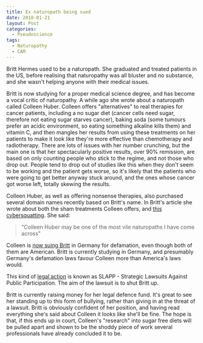 ```yaml
---
title: Ex naturopath being sued
date: 2018-01-21
layout: Post
categories:
  - Pseudoscience
tags:
  - Naturopathy
  - CAM
---
```


Britt Hermes used to be a naturopath. She graduated and treated patients in the US, before realising that naturopathy was all bluster and no substance, and she wasn't helping anyone with their medical issues.

<!-- more -->

Britt is now studying for a proper medical science degree, and has become a vocal critic of naturopathy. A while ago she wrote about a naturopath called Colleen Huber. Colleen offers "alternatives" to real therapies for cancer patients, including a no sugar diet (cancer cells need sugar, therefore not eating sugar starves cancer), baking soda (some tumours prefer an acidic environment, so eating something alkaline kills them) and vitamin C, and then mangles her results from using these treatments on her patients to make it look like they're more effective than chemotherapy and radiotherapy. There are lots of issues with her number crunching, but the main one is that her spectacularly positive results, over 90% remission, are based on only counting people who stick to the regime, and not those who drop out. People tend to drop out of studies like this when they don't seem to be working and the patient gets worse, so it's likely that the patients who were going to get better anyway stuck around, and the ones whose cancer got worse left, totally skewing the results.

Colleen Huber, as well as offering nonsense therapies, also purchased several domain names recently based on Britt's name. In Britt's article she wrote about both the sham treatments Colleen offers, and [this cybersquatting](https://www.naturopathicdiaries.com/dubious-cancer-doctor-colleen-huber-cybersquatting/). She said:

> "Colleen Huber may be one of the most vile naturopaths I have come across"

Colleen is [now suing Britt](https://www.naturopathicdiaries.com/need-help-naturopath-colleen-huber-suing/) in Germany for defamation, even though both of them are American. Britt is currently studying in Germany, and presumably Germany's defamation laws favour Colleen more than America's laws would.

This kind of [legal action](https://www.naturopathicdiaries.com/colleen-huber-cancer-quack-legal-thuggery/) is known as SLAPP - Strategic Lawsuits Against Public Participation. The aim of the lawsuit is to shut Britt up.

Britt is currently raising money for her legal defence fund. It's great to see her standing up to this form of bullying, rather than giving in at the threat of a lawsuit. Britt is obviously confident of her position, and having read everything she's said about Colleen it looks like she'll be fine. The hope is that, if this ends up in court, Colleen's "research" into sugar free diets will be pulled apart and shown to be the shoddy piece of work several professionals have already concluded it to be.
